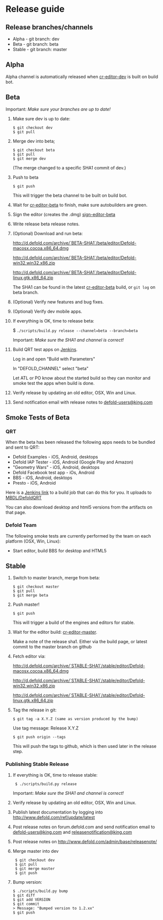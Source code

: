 # Release guide

## Release branches/channels
* Alpha - git branch: dev
* Beta - git branch: beta
* Stable - git branch: master

## Alpha
Alpha channel is automatically released when [cr-editor-dev](http://ci.defold.com/builders/cr-editor-dev) is built on build bot.

## Beta
Important: *Make sure your branches are up to date!*

 1. Make sure dev is up to date:
 
        $ git checkout dev
        $ git pull

 1. Merge dev into beta;

        $ git checkout beta
        $ git pull
        $ git merge dev

    (The merge changed to a specific SHA1 commit of dev.)

 1. Push to beta
 
        $ git push
 
    This will trigger the beta channel to be built on build bot.

 1. Wait for [cr-editor-beta](http://ci.defold.com/builders/cr-editor-beta) to finish, make sure autobuilders are green.
 1. Sign the editor (creates the .dmg) [sign-editor-beta](http://ci.defold.com/builders/sign-editor-beta)
 1. Write release beta release notes.
 1. (Optional) Download and run beta:
 
    http://d.defold.com/archive/`BETA-SHA1`/beta/editor/Defold-macosx.cocoa.x86_64.dmg
    
    http://d.defold.com/archive/`BETA-SHA1`/beta/editor/Defold-win32.win32.x86.zip
    
    http://d.defold.com/archive/`BETA-SHA1`/beta/editor/Defold-linux.gtk.x86_64.zip
    
    The SHA1 can be found in the latest [cr-editor-beta](http://ci.defold.com/builders/cr-editor-beta) build, or `git log` on beta branch.

 1. (Optional) Verify new features and bug fixes.
 1. (Optional) Verify dev mobile apps.

 1. If everything is OK, time to release beta:
 
    $ `./scripts/build.py release --channel=beta --branch=beta`

    Important: *Make sure the SHA1 and channel is correct!*

 1. Build QRT test apps on [Jenkins](https://jenkins-stockholm.int.midasplayer.com/job/defold-qrt/).

    Log in and open "Build with Parameters"

    In "DEFOLD_CHANNEL" select "beta"
    
    Let ATL or PO know about the started build so they can monitor and smoke test the apps when build is done.

 1. Verify release by updating an old editor, OSX, Win and Linux.

 1. Send notification email with release notes to defold-users@king.com

## Smoke Tests of Beta

### QRT
When the beta has been released the following apps needs to be bundled and sent to QRT:
* Defold Examples - iOS, Android, desktops
* Defold IAP Tester - iOS, Android (Google Play and Amazon)
* "Geometry Wars" - iOS, Android, desktops
* Defold Facebook test app - iOs, Android
* BBS - iOS, Android, desktops
* Presto - iOS, Android

Here is a [Jenkins link](https://jenkins-stockholm.int.midasplayer.com/job/defold-qrt/) to a build job that can do this for you. It uploads to [MBDL/DefoldQRT](https://mbdl3.midasplayer.com/#/builds/DefoldQRT)

You can also download desktop and html5 versions from the artifacts on that page.

### Defold Team
The following smoke tests are currently performed by the team on each platform (OSX, Win, Linux):
* Start editor, build BBS for desktop and HTML5

## Stable

 1. Switch to master branch, merge from beta:

        $ git checkout master
        $ git pull
        $ git merge beta

 1. Push master!

        $ git push

    This will trigger a build of the engines and editors for stable.
    
 1. Wait for the editor build: [cr-editor-master](http://ci.defold.com/builders/cr-editor-master).

    Make a note of the release sha1. Either via the build page, or latest commit to the master branch on github
 
 1. Fetch editor via:
 
    http://d.defold.com/archive/`STABLE-SHA1`/stable/editor/Defold-macosx.cocoa.x86_64.dmg
    
    http://d.defold.com/archive/`STABLE-SHA1`/stable/editor/Defold-win32.win32.x86.zip
    
    http://d.defold.com/archive/`STABLE-SHA1`/stable/editor/Defold-linux.gtk.x86_64.zip
    
 1. Tag the release in git:

        $ git tag -a X.Y.Z (same as version produced by the bump)
    Use tag message: Release X.Y.Z

        $ git push origin --tags
    This will push the tags to github, which is then used later in the release step.

### Publishing Stable Release

1. If everything is OK, time to release stable:

        $ ./scripts/build.py release
    Important: *Make sure the SHA1 and channel is correct!*

1. Verify release by updating an old editor, OSX, Win and Linux.
1. Publish latest documentation by logging into http://www.defold.com/ref/update/latest
1. Post release notes on forum.defold.com and send notification email to defold-users@king.com and releasenotification@king.com
1. Post release notes on http://www.defold.com/admin/base/releasenote/

1. Merge master into dev

        $ git checkout dev
        $ git pull
        $ git merge master
        $ git push

 1. Bump version:

        $ ./scripts/build.py bump
        $ git diff
        $ git add VERSION
        $ git commit
        > Message: "Bumped version to 1.2.xx"
        $ git push



